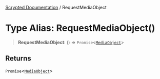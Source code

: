[Scrypted Documentation](../globals.md) / RequestMediaObject

# Type Alias: RequestMediaObject()

> **RequestMediaObject**: () => `Promise`\<[`MediaObject`](../interfaces/MediaObject.md)\>

## Returns

`Promise`\<[`MediaObject`](../interfaces/MediaObject.md)\>
